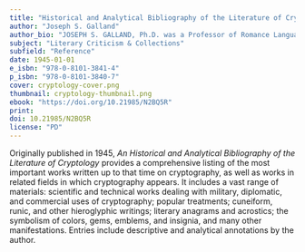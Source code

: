 ```yaml
---
title: "Historical and Analytical Bibliography of the Literature of Cryptology"
author: "Joseph S. Galland"
author_bio: "JOSEPH S. GALLAND, Ph.D. was a Professor of Romance Languages at Northwestern University."
subject: "Literary Criticism & Collections"
subfield: "Reference"
date: 1945-01-01
e_isbn: "978-0-8101-3841-4"
p_isbn: "978-0-8101-3840-7"
cover: cryptology-cover.png
thumbnail: cryptology-thumbnail.png
ebook: "https://doi.org/10.21985/N2BQ5R"
print:
doi: 10.21985/N2BQ5R
license: "PD"
---
```

Originally published in 1945, _An Historical and Analytical Bibliography of the Literature of Cryptology_ provides a comprehensive listing of the most important works written up to that time on cryptography, as well as works in related fields in which cryptography appears. It includes a vast range of materials: scientific and technical works dealing with military, diplomatic, and commercial uses of cryptography; popular treatments; cuneiform, runic, and other hieroglyphic writings; literary anagrams and acrostics; the symbolism of colors, gems, emblems, and insignia, and many other manifestations. Entries include descriptive and analytical annotations by the author.

